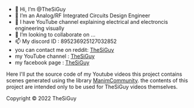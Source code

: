 - 👋 Hi, I’m @TheSiGuy
- 👀 I’m an Analog/RF Integrated Circuits Design Engineer
- 🌱 I have YouTube channel explaining electrical and electroncis engineering visually
- 💞️ I’m looking to collaborate on ...
- 📫 My discord ID : 895236925127032852
- you can contact me on reddit:  [TheSiGuy](https://www.reddit.com/user/The_SiGuy)
- my YouTube channel : [TheSiGuy](https://www.youtube.com/c/TheSiGuyEN)
- my facebook page :   [TheSiGuy](https://www.facebook.com/thesiguyEN)

Here I'll put the source code of my Youtube videos
this project contains scenes generated using the library [ManimCommunity](https://github.com/ManimCommunity/manim).
the contents of this project are intended only to be used for TheSiGuy videos themselves.

Copyright © 2022 TheSiGuy





